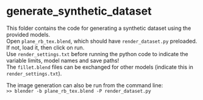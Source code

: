 # generate_synthetic_dataset
This folder contains the code for generating a synthetic dataset using the provided models.  
Open `plane_rb_tex.blend`, which should have `render_dataset.py` preloaded. If not, load it, then click on run.  
Use `render_settings.txt` before running the python code to indicate the variable limits, model names and save paths!  
The `fillet.blend` files can be exchanged for other models (indicate this in `render_settings.txt`).  


The image generation can also be run from the command line:  
`>> blender -b plane_rb_tex.blend -P render_dataset.py`  
